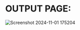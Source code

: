# OUTPUT PAGE:
![Screenshot 2024-11-01 175204](https://github.com/user-attachments/assets/623fee2e-6b06-48f7-81c8-ce483e294bf7)
